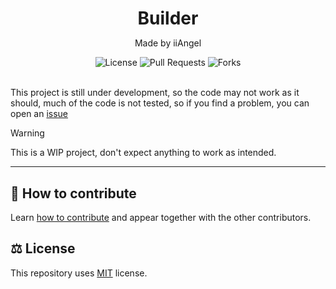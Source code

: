 <h1 align="center" style="margin-bottom:0;">Builder</h1>
<p align="center">Made by iiAngel</p>
<div align="center">
    <img src="https://img.shields.io/github/license/iiAngel/Builder" alt="License">
    <img src="https://img.shields.io/github/issues-pr-closed/iiAngel/Builder" alt="Pull Requests">
    <img src="https://img.shields.io/github/forks/iiAngel/Builder" alt="Forks">
</div>

<br>

This project is still under development, so the code may not work as it should, much of the code is not tested, so if you find a problem, you can open an [issue](https://github.com/iiAngel/Builder/issues)

> [!WARNING]
> This is a WIP project, don't expect anything to work as intended.

---

## 🤔 How to contribute

Learn [how to contribute](./CONTRIBUTING.md) and appear together with the other contributors.

## ⚖️ License

This repository uses [MIT](./LICENSE) license.
